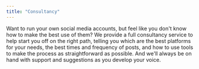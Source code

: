 ```yaml
---
title: "Consultancy"
---
```


Want to run your own social media accounts, but feel like you don't know how to make the best use of them? We provide a full consultancy service to help start you off on the right path, telling you which are the best platforms for your needs, the best times and frequency of posts, and how to use tools to make the process as straightforward as possible. And we'll always be on hand with support and suggestions as you develop your voice.
